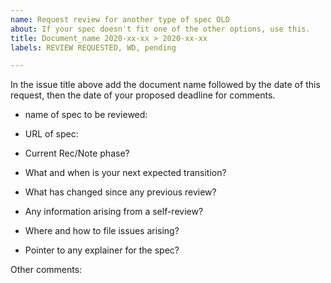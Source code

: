 ```yaml
---
name: Request review for another type of spec OLD
about: If your spec doesn't fit one of the other options, use this.
title: Document_name 2020-xx-xx > 2020-xx-xx
labels: REVIEW REQUESTED, WD, pending

---
```


In the issue title above add the document name followed by the date of this request, then the date of your proposed deadline for comments.

- name of spec to be reviewed: 
- URL of spec: 

- Current Rec/Note phase?
- What and when is your next expected transition? 
- What has changed since any previous review? 
- Any information arising from a self-review? 
- Where and how to file issues arising? 
- Pointer to any explainer for the spec? 

Other comments:
